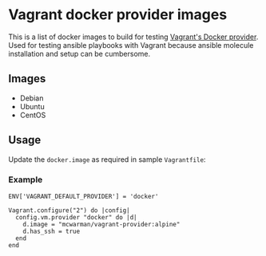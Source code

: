 # Vagrant docker provider images 

 This is a list of docker images to build 
 for testing [Vagrant's Docker provider](https://developer.hashicorp.com/vagrant/docs/providers/docker/configuration).
 Used for testing ansible playbooks with Vagrant because ansible molecule
 installation and setup can be cumbersome. 

## Images
* Debian 
* Ubuntu
* CentOS 


## Usage

Update the `docker.image` as required in sample `Vagrantfile`:

### Example

```vagrant
ENV['VAGRANT_DEFAULT_PROVIDER'] = 'docker'

Vagrant.configure("2") do |config|
  config.vm.provider "docker" do |d|
    d.image = "mcwarman/vagrant-provider:alpine"
    d.has_ssh = true
  end
end
```

